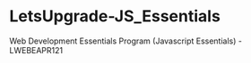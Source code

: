 # LetsUpgrade-JS_Essentials
Web Development Essentials Program (Javascript Essentials) - LWEBEAPR121
